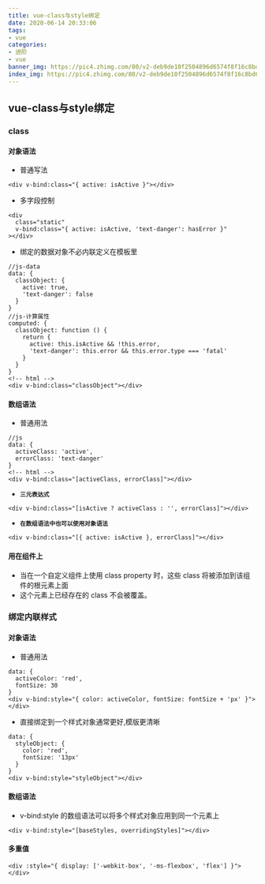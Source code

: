 ```yaml
---
title: vue-class与style绑定
date: 2020-06-14 20:33:06
tags:
- vue
categories:
- 进阶
- vue
banner_img: https://pic4.zhimg.com/80/v2-deb9de10f2504896d6574f8f16c8bd6e_1440w.jpg
index_img: https://pic4.zhimg.com/80/v2-deb9de10f2504896d6574f8f16c8bd6e_1440w.jpg
---
```



## vue-class与style绑定
### class
#### 对象语法
- 普通写法
```
<div v-bind:class="{ active: isActive }"></div>
```
- 多字段控制
```
<div
  class="static"
  v-bind:class="{ active: isActive, 'text-danger': hasError }"
></div>
```
- 绑定的数据对象不必内联定义在模板里
```
//js-data
data: {
  classObject: {
    active: true,
    'text-danger': false
  }
}
//js-计算属性
computed: {
  classObject: function () {
    return {
      active: this.isActive && !this.error,
      'text-danger': this.error && this.error.type === 'fatal'
    }
  }
}
<!-- html -->
<div v-bind:class="classObject"></div>
```

#### 数组语法
- 普通用法
```
//js
data: {
  activeClass: 'active',
  errorClass: 'text-danger'
}
<!-- html -->
<div v-bind:class="[activeClass, errorClass]"></div>
```
- **`三元表达式`**
```
<div v-bind:class="[isActive ? activeClass : '', errorClass]"></div>
```
- **`在数组语法中也可以使用对象语法`**
```
<div v-bind:class="[{ active: isActive }, errorClass]"></div>
```

#### 用在组件上
- 当在一个自定义组件上使用 class property 时，这些 class 将被添加到该组件的根元素上面
- 这个元素上已经存在的 class 不会被覆盖。

### 绑定内联样式
#### 对象语法
- 普通用法
```
data: {
  activeColor: 'red',
  fontSize: 30
}
<div v-bind:style="{ color: activeColor, fontSize: fontSize + 'px' }"></div>
```
- 直接绑定到一个样式对象通常更好,模版更清晰
```
data: {
  styleObject: {
    color: 'red',
    fontSize: '13px'
  }
}
<div v-bind:style="styleObject"></div>
```

#### 数组语法
- v-bind:style 的数组语法可以将多个样式对象应用到同一个元素上
```
<div v-bind:style="[baseStyles, overridingStyles]"></div>
```

#### 多重值
```
<div :style="{ display: ['-webkit-box', '-ms-flexbox', 'flex'] }"></div>
```